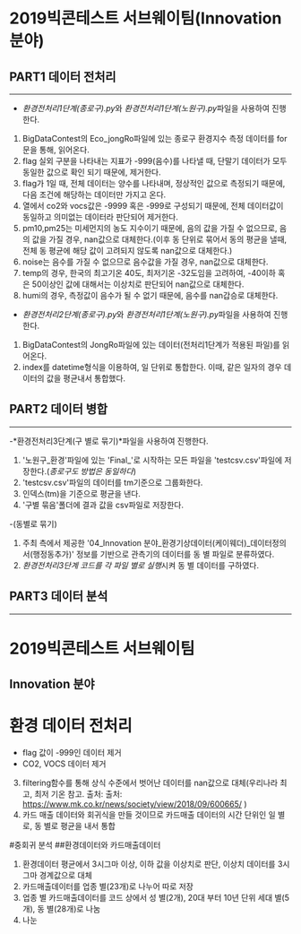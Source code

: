 2019빅콘테스트 서브웨이팀(Innovation 분야)
=======================


## PART1 데이터 전처리
* * *
- *환경전처리1단계(종로구).py*와 *환경전처리1단계(노원구).py*파일을 사용하여 진행한다. 
1. BigDataContest의 Eco_jongRo파일에 있는 종로구 환경지수 측정 데이터를 for문을 통해, 읽어온다.
2. flag 실외 구분을 나타내는 지표가 -999(음수)를 나타낼 때, 단말기 데이터가 모두 동일한 값으로 확인 되기 때문에, 제거한다.
3. flag가 1일 때, 전체 데이터는 양수를 나타내며, 정상적인 값으로 측정되기 때문에, 다음 조건에 해당하는 데이터만 가지고 온다.
4. 열에서 co2와 vocs값은 -9999 혹은 -999로 구성되기 때문에, 전체 데이터값이 동일하고 의미없는 데이터라 판단되어 제거한다. 
5. pm10,pm25는 미세먼지의 농도 지수이기 때문에, 음의 값을 가질 수 없으므로, 음의 값을 가질 경우, nan값으로 대체한다.(이후 동 단위로 묶어서 동의 평균을 낼때, 전체 동 평균에 해당 값이 고려되지 않도록 nan값으로 대체한다.)
6. noise는 음수를 가질 수 없으므로 음수값을 가질 경우, nan값으로 대체한다.
7. temp의 경우, 한국의 최고기온 40도, 최저기온 -32도임을 고려하여, -40이하 혹은 50이상인 값에 대해서는 이상치로 판단되어 nan값으로 대체한다.
8. humi의 경우, 측정값이 음수가 될 수 없기 때문에, 음수를 nan갑승로 대체한다. 

- *환경전처리2단계(종로구).py*와 *환경전처리1단계(노원구).py*파일을 사용하여 진행한다. 
1.  BigDataContest의 JongRo파일에 있는 데이터(전처리1단계가 적용된 파일)를 읽어온다.
2.  index를 datetime형식을 이용하여, 일 단위로 통합한다. 이때, 같은 일자의 경우 데이터의 값을 평균내서 통합했다.

## PART2 데이터 병합
* * *

-*환경전처리3단계(구 별로 묶기)*파일을 사용하여 진행한다.
1. '노원구_환경'파일에 있는 'Final_'로 시작하는 모든 파일을 'testcsv.csv'파일에 저장한다.(*종로구도 방법은 동일하다*)
2. 'testcsv.csv'파일의 데이터를 tm기준으로 그룹화한다.
3. 인덱스(tm)을 기준으로 평균을 낸다.
4. '구별 묶음'폴더에 결과 값을 csv파일로 저장한다.

-(동별로 묶기)
1. 주최 측에서 제공한 '04_Innovation 분야_환경기상데이터(케이웨더)_데이터정의서(행정동추가)' 정보를 기반으로 
관측기의 데이터를 동 별 파일로 분류하였다.
2. *환경전처리3단계 코드를 각 파일 별로 실행*시켜 동 별 데이터를 구하였다.

## PART3 데이터 분석
* * *
2019빅콘테스트 서브웨이팀
=======================
Innovation 분야
---------------

# 환경 데이터 전처리
- flag 값이 -999인 데이터 제거
- CO2, VOCS 데이터 제거
3. filtering함수를 통해 상식 수준에서 벗어난 데이터를 nan값으로 대체(우리나라 최고, 최저 기온 참고. 출처: 
출처: https://www.mk.co.kr/news/society/view/2018/09/600665/
)
4. 카드 매출 데이터와 회귀식을 만들 것이므로 카드매출 데이터의 시간 단위인 일 별로, 동 별로 평균을 내서 통합

#중회귀 분석
##환경데이터와 카드매출데이터
1. 환경데이터 평균에서 3시그마 이상, 이하 값을 이상치로 판단, 이상치 데이터를 3시그마 경계값으로 대체
2. 카드매출데이터를 업종 별(23개)로 나누어 따로 저장
3. 업종 별 카드매출데이터를 코드 상에서 성 별(2개), 20대 부터 10년 단위 세대 별(5개), 동 별(28개)로 나눔
4. 나눈 
